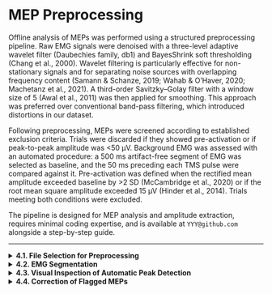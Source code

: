 # MEP Preprocessing

Offline analysis of MEPs was performed using a structured preprocessing pipeline. Raw EMG signals were denoised with a three-level adaptive wavelet filter (Daubechies family, db1) and BayesShrink soft thresholding (Chang et al., 2000). Wavelet filtering is particularly effective for non-stationary signals and for separating noise sources with overlapping frequency content (Samann & Schanze, 2019; Wahab & O’Haver, 2020; Machetanz et al., 2021). A third-order Savitzky–Golay filter with a window size of 5 (Awal et al., 2011) was then applied for smoothing. This approach was preferred over conventional band-pass filtering, which introduced distortions in our dataset.

Following preprocessing, MEPs were screened according to established exclusion criteria. Trials were discarded if they showed pre-activation or if peak-to-peak amplitude was <50 μV. Background EMG was assessed with an automated procedure: a 500 ms artifact-free segment of EMG was selected as baseline, and the 50 ms preceding each TMS pulse were compared against it. Pre-activation was defined when the rectified mean amplitude exceeded baseline by >2 SD (McCambridge et al., 2020) or if the root mean square amplitude exceeded 15 μV (Hinder et al., 2014). Trials meeting both conditions were excluded.

The pipeline is designed for MEP analysis and amplitude extraction, requires minimal coding expertise, and is available at `YYY@github.com` alongside a step-by-step guide.

---

<details>
<summary><strong>4.1. File Selection for Preprocessing</strong></summary>

Set the `name` variable to the filename and run the section. Filenames must follow the structure:

{subID}{ses}{hemi}_yyyy-mm-dd_HH-MM-SS

![Alt text](images/startup_menu.png)


</details>

<details>
<summary><strong>4.2. EMG Segmentation</strong></summary>

After running the section, the EMG trace and TMS pulse time series will be displayed. Segmentation of the signal begins here.

<details>
<summary><strong>4.2.1. First-Level Segmentation</strong></summary>

Split the EMG signal into segments corresponding to different phases of the experiment.

**Figure layout:**

- **Left panel (top):** TMS pulse markers  
- **Left panel (bottom):** Raw EMG signal  
- **Right panel:** Code snippet to be edited  

**To segment manually:**

1. Use the figure cursor in Spyder (left panel) to locate the end of each segment, using TMS pulse markers as reference.  
2. Enter the values into the corresponding segment variables in the script (right panel).  
3. Define the reference EMG used for baseline control by choosing the start of a 500 ms window with stable EMG activity and enter it in `ref_emg`.  

After filling in the variables, execute and advance to the next section.

</details>

<details>
<summary><strong>4.2.2. MVIC Segmentation</strong></summary>

Define the start of a 3 s window for MVIC epochs. This step can be skipped if MEP amplitude is analyzed without normalization.

**Figure layout:**

- **Left panel:** MVIC raw trace  
- **Right panel (top):** Code snippet  
- **Right panel (bottom):** MVIC epoch plot  

Run the section to display the selected MVIC epoch. The amplitude should be stable across the window. If adjustments are needed, update the variable and rerun the section until satisfactory. Then continue to the next section.

</details>

<details>
<summary><strong>4.2.3. MEP Epoch Definition</strong></summary>

All MEPs will be plotted together. Define the analysis window by specifying the time range (in ms) relative to the TMS pulse.

**Examples of MEP overlap plots:**

- Without TMS artifact (top left)  
- With large artifact (top right)  
- With complex morphology (bottom left)  
- Bottom right: Code snippet  

</details>

</details>

<details>
<summary><strong>4.3. Visual Inspection of Automatic Peak Detection</strong></summary>

MEPs from each single-pulse block are plotted with markers around detected peaks. Inspect the plots and list in the code snippet the MEP IDs where automatic detection failed.

**Figure layout:**

- **Top:** Example of MEPs with automatic markers. In Pulse 25 the maximum peak requires manual correction.  
- **Bottom:** Code snippet to be edited  

</details>

<details>
<summary><strong>4.4. Correction of Flagged MEPs</strong></summary>

Flagged MEPs are plotted in detail. Use the cursor to identify the correct peak values and record them in the generated Excel file.

**Figure layout:**

- **Left:** Detailed view of a flagged MEP (Pulse 25), with red cross indicating the correct peak  
- **Right:** Excel file for manual correction of peak values

</details>


